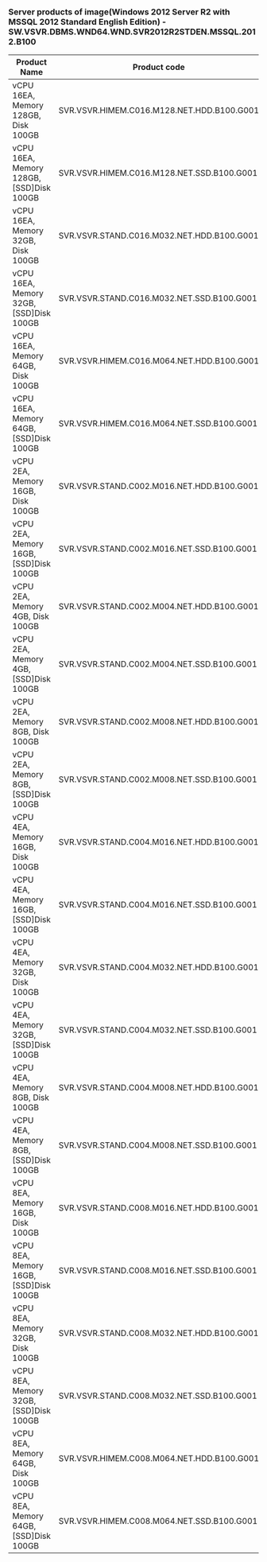 ### Server products of image(Windows 2012 Server R2 with MSSQL 2012 Standard English Edition) - SW.VSVR.DBMS.WND64.WND.SVR2012R2STDEN.MSSQL.2012.B100

Product Name | Product code | Type | Gen | Pub | Fin | Gov |
-- | -- | -- | -- | -- | -- | -- |
vCPU 16EA, Memory 128GB, Disk 100GB | SVR.VSVR.HIMEM.C016.M128.NET.HDD.B100.G001 | High Memory | G1 | X | O | X |
vCPU 16EA, Memory 128GB, [SSD]Disk 100GB | SVR.VSVR.HIMEM.C016.M128.NET.SSD.B100.G001 | High Memory | G1 | X | O | X |
vCPU 16EA, Memory 32GB, Disk 100GB | SVR.VSVR.STAND.C016.M032.NET.HDD.B100.G001 | Standard | G1 | X | O | X |
vCPU 16EA, Memory 32GB, [SSD]Disk 100GB | SVR.VSVR.STAND.C016.M032.NET.SSD.B100.G001 | Standard | G1 | X | O | X |
vCPU 16EA, Memory 64GB, Disk 100GB | SVR.VSVR.HIMEM.C016.M064.NET.HDD.B100.G001 | High Memory | G1 | X | O | X |
vCPU 16EA, Memory 64GB, [SSD]Disk 100GB | SVR.VSVR.HIMEM.C016.M064.NET.SSD.B100.G001 | High Memory | G1 | X | O | X |
vCPU 2EA, Memory 16GB, Disk 100GB | SVR.VSVR.STAND.C002.M016.NET.HDD.B100.G001 | Standard | G1 | X | O | X |
vCPU 2EA, Memory 16GB, [SSD]Disk 100GB | SVR.VSVR.STAND.C002.M016.NET.SSD.B100.G001 | Standard | G1 | X | O | X |
vCPU 2EA, Memory 4GB, Disk 100GB | SVR.VSVR.STAND.C002.M004.NET.HDD.B100.G001 | Standard | G1 | X | O | X |
vCPU 2EA, Memory 4GB, [SSD]Disk 100GB | SVR.VSVR.STAND.C002.M004.NET.SSD.B100.G001 | Standard | G1 | X | O | X |
vCPU 2EA, Memory 8GB, Disk 100GB | SVR.VSVR.STAND.C002.M008.NET.HDD.B100.G001 | Standard | G1 | X | O | X |
vCPU 2EA, Memory 8GB, [SSD]Disk 100GB | SVR.VSVR.STAND.C002.M008.NET.SSD.B100.G001 | Standard | G1 | X | O | X |
vCPU 4EA, Memory 16GB, Disk 100GB | SVR.VSVR.STAND.C004.M016.NET.HDD.B100.G001 | Standard | G1 | X | O | X |
vCPU 4EA, Memory 16GB, [SSD]Disk 100GB | SVR.VSVR.STAND.C004.M016.NET.SSD.B100.G001 | Standard | G1 | X | O | X |
vCPU 4EA, Memory 32GB, Disk 100GB | SVR.VSVR.STAND.C004.M032.NET.HDD.B100.G001 | Standard | G1 | X | O | X |
vCPU 4EA, Memory 32GB, [SSD]Disk 100GB | SVR.VSVR.STAND.C004.M032.NET.SSD.B100.G001 | Standard | G1 | X | O | X |
vCPU 4EA, Memory 8GB, Disk 100GB | SVR.VSVR.STAND.C004.M008.NET.HDD.B100.G001 | Standard | G1 | X | O | X |
vCPU 4EA, Memory 8GB, [SSD]Disk 100GB | SVR.VSVR.STAND.C004.M008.NET.SSD.B100.G001 | Standard | G1 | X | O | X |
vCPU 8EA, Memory 16GB, Disk 100GB | SVR.VSVR.STAND.C008.M016.NET.HDD.B100.G001 | Standard | G1 | X | O | X |
vCPU 8EA, Memory 16GB, [SSD]Disk 100GB | SVR.VSVR.STAND.C008.M016.NET.SSD.B100.G001 | Standard | G1 | X | O | X |
vCPU 8EA, Memory 32GB, Disk 100GB | SVR.VSVR.STAND.C008.M032.NET.HDD.B100.G001 | Standard | G1 | X | O | X |
vCPU 8EA, Memory 32GB, [SSD]Disk 100GB | SVR.VSVR.STAND.C008.M032.NET.SSD.B100.G001 | Standard | G1 | X | O | X |
vCPU 8EA, Memory 64GB, Disk 100GB | SVR.VSVR.HIMEM.C008.M064.NET.HDD.B100.G001 | High Memory | G1 | X | O | X |
vCPU 8EA, Memory 64GB, [SSD]Disk 100GB | SVR.VSVR.HIMEM.C008.M064.NET.SSD.B100.G001 | High Memory | G1 | X | O | X |
